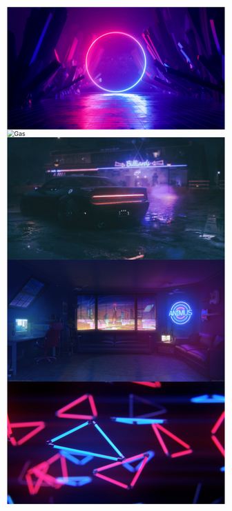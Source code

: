 <img align='center' alt='Circle' src='Circle.jpg'>
<img align='center' alt='Gas' src='Gas.png'>
<img align='center' alt='Rear_Lights' src='Rear_Lights.jpg'>
<img align='center' alt='Room' src='Room.jpg'>
<img align='center' alt='Triangle' src='Triangle.jpg'>
